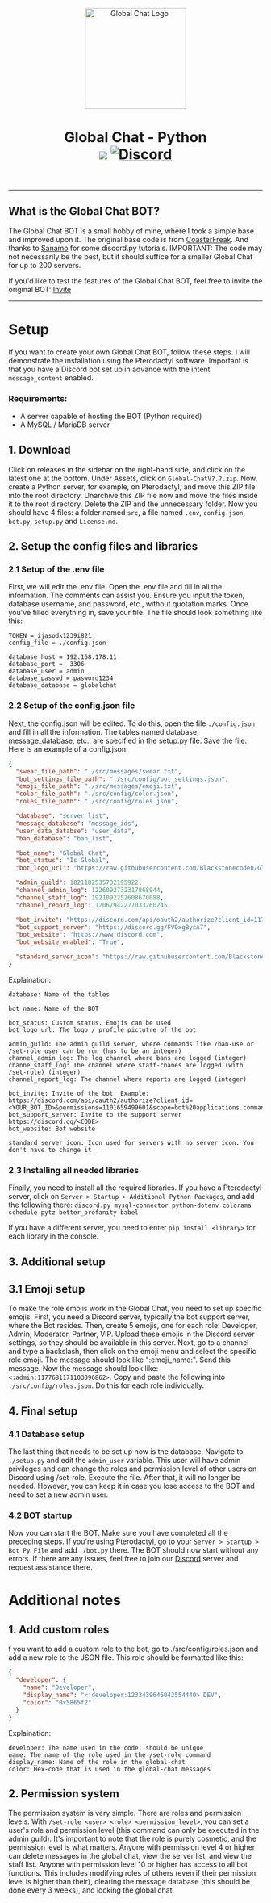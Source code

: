 <p align="center"><img src="https://raw.githubusercontent.com/Blackstonecoden/Global-Chat/main/LOGO.png" alt="Global Chat Logo" width="200"></p>
<h1 align="center">Global Chat - Python<br>
	<a href="https://github.com/Blackstonecoden/Global-Chat-Python"><img src="https://img.shields.io/github/stars/blackstonecoden/Global-Chat-Python"></a>
	<a href="https://discord.gg/FVQxgBysA7"><img src="https://img.shields.io/discord/1201557790758551574?color=5865f2&label=Discord&style=flat" alt="Discord"></a>
	<br><br>
</h1>

---

## What is the Global Chat BOT?

The Global Chat BOT is a small hobby of mine, where I took a simple base and improved upon it. The original base code is from [CoasterFreak](https://www.youtube.com/watch?v=Ri8RP5AVAFc&list=PLSgiAkLaBUJ8hZUaDs1AcEQ-e1oSBChy1&index=9). And thanks to [Sanamo](https://www.youtube.com/@sanamopy) for some discord.py tutorials. IMPORTANT: The code may not necessarily be the best, but it should suffice for a smaller Global Chat for up to 200 servers.

If you'd like to test the features of the Global Chat BOT, feel free to invite the original BOT: [Invite](https://discord.com/oauth2/authorize?client_id=1177590897152622672&permissions=1101659499601&scope=bot%20applications.commands)

---

# Setup

If you want to create your own Global Chat BOT, follow these steps. I will demonstrate the installation using the Pterodactyl software. Important is that you have a Discord bot set up in advance with the intent `message_content` enabled.

### Requirements:

- A server capable of hosting the BOT (Python required)
- A MySQL / MariaDB server

## 1. Download

Click on releases in the sidebar on the right-hand side, and click on the latest one at the bottom. Under Assets, click on `Global-ChatV?.?.zip`. Now, create a Python server, for example, on Pterodactyl, and move this ZIP file into the root directory. Unarchive this ZIP file now and move the files inside it to the root directory. Delete the ZIP and the unnecessary folder. Now you should have 4 files: a folder named `src`, a file named `.env`, `config.json`, `bot.py`, `setup.py` and `License.md`.

## 2. Setup the config files and libraries

### 2.1 Setup of the .env file

First, we will edit the .env file. Open the .env file and fill in all the information. The comments can assist you. Ensure you input the token, database username, and password, etc., without quotation marks. Once you've filled everything in, save your file. The file should look something like this:

```.env
TOKEN = ijasodk1239i821
config_file = ./config.json

database_host = 192.168.178.11
database_port =  3306
database_user = admin
database_passwd = pasword1234
database_database = globalchat
```

### 2.2 Setup of the config.json file

Next, the config.json will be edited. To do this, open the file `./config.json` and fill in all the information. The tables named database, message_database, etc., are specified in the setup.py file. Save the file. Here is an example of a config.json:

```json
{
  "swear_file_path": "./src/messages/swear.txt",
  "bot_settings_file_path": "./src/config/bot_settings.json",
  "emoji_file_path": "./src/messages/emoji.txt",
  "color_file_path": "./src/config/color.json",
  "roles_file_path": "./src/config/roles.json",

  "database": "server_list",
  "message_database": "message_ids",
  "user_data_databse": "user_data",
  "ban_database": "ban_list",

  "bot_name": "Global Chat",
  "bot_status": "Is Global",
  "bot_logo_url": "https://raw.githubusercontent.com/Blackstonecoden/Global-Chat-Python/main/images/LOGO.png",

  "admin_guild": 1821182535732195922,
  "channel_admin_log": 1226092732317868944,
  "channel_staff_log": 1921092252608670088,
  "channel_report_log": 12067942277033260245,

  "bot_invite": "https://discord.com/api/oauth2/authorize?client_id=1177590897152622672&permissions=1101659499601&scope=bot%20applications.commands",
  "bot_support_server": "https://discord.gg/FVQxgBysA7",
  "bot_website": "https://www.discord.com",
  "bot_website_enabled": "True",

  "standard_server_icon": "https://raw.githubusercontent.com/Blackstonecoden/Global-Chat-Python/main/images/BLANK_ICON.jpg"
}
```

Explaination:

```
database: Name of the tables

bot_name: Name of the BOT

bot_status: Custom status. Emojis can be used
bot_logo_url: The logo / profile pictutre of the bot

admin_guild: The admin guild server, where commands like /ban-use or /set-role user can be run (has to be an integer)
channel_admin_log: The log channel where bans are logged (integer)
channe_staff_log: The channel where staff-chanes are logged (with /set-role) (integer)
channel_report_log: The channel where reports are logged (integer)

bot_invite: Invite of the bot. Example: https://discord.com/api/oauth2/authorize?client_id=<YOUR_BOT_ID>&permissions=1101659499601&scope=bot%20applications.commands
bot_support_server: Invite to the support server https://discord.gg/<CODE>
bot_website: Bot website

standard_server_icon: Icon used for servers with no server icon. You don't have to change it
```

### 2.3 Installing all needed libraries

Finally, you need to install all the required libraries. If you have a Pterodactyl server, click on `Server > Startup > Additional Python Packages`, and add the following there: `discord.py mysql-connector python-dotenv colorama schedule pytz better_profanity babel`

If you have a different server, you need to enter `pip install <library>` for each library in the console.

## 3. Additional setup

## 3.1 Emoji setup

To make the role emojis work in the Global Chat, you need to set up specific emojis. First, you need a Discord server, typically the bot support server, where the Bot resides. Then, create 5 emojis, one for each role: Developer, Admin, Moderator, Partner, VIP. Upload these emojis in the Discord server settings, so they should be available in this server. Next, go to a channel and type a backslash, then click on the emoji menu and select the specific role emoji. The message should look like "\:emoji_name:". Send this message. Now the message should look like: `<:admin:1177681171103096862>`. Copy and paste the following into `./src/config/roles.json`. Do this for each role individually.

## 4. Final setup

### 4.1 Database setup

The last thing that needs to be set up now is the database. Navigate to `./setup.py` and edit the `admin_user` variable. This user will have admin privileges and can change the roles and permission level of other users on Discord using /set-role. Execute the file. After that, it will no longer be needed. However, you can keep it in case you lose access to the BOT and need to set a new admin user.

### 4.2 BOT startup

Now you can start the BOT. Make sure you have completed all the preceding steps. If you're using Pterodactyl, go to your `Server > Startup > Bot Py File` and add `./bot.py` there. The BOT should now start without any errors. If there are any issues, feel free to join our [Discord](https://discord.gg/FVQxgBysA7) server and request assistance there.

# Additional notes

## 1. Add custom roles

f you want to add a custom role to the bot, go to ./src/config/roles.json and add a new role to the JSON file. This role should be formatted like this:

```json
{
  "developer": {
    "name": "Developer",
    "display_name": "<:developer:1233439646042554440> DEV",
    "color": "0x5865f2"
  }
}
```

Explaination:

```
developer: The name used in the code, should be unique
name: The name of the role used in the /set-role command
display_name: Name of the role in the global-chat
color: Hex-code that is used in the global-chat messages

```

## 2. Permission system

The permission system is very simple. There are roles and permission levels. With `/set-role <user> <role> <permission_level>`, you can set a user's role and permission level (this command can only be executed in the admin guild). It's important to note that the role is purely cosmetic, and the permission level is what matters. Anyone with permission level 4 or higher can delete messages in the global chat, view the server list, and view the staff list. Anyone with permission level 10 or higher has access to all bot functions. This includes modifying roles of others (even if their permission level is higher than their), clearing the message database (this should be done every 3 weeks), and locking the global chat.
